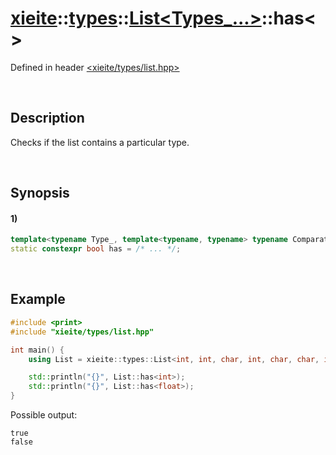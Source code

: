 # [xieite](../../../../../xieite.md)\:\:[types](../../../../../types.md)\:\:[List<Types_...>](../../../list.md)\:\:has\<\>
Defined in header [<xieite/types/list.hpp>](../../../../../../include/xieite/types/list.hpp)

&nbsp;

## Description
Checks if the list contains a particular type.

&nbsp;

## Synopsis
#### 1)
```cpp
template<typename Type_, template<typename, typename> typename Comparator_ = std::is_same>
static constexpr bool has = /* ... */;
```

&nbsp;

## Example
```cpp
#include <print>
#include "xieite/types/list.hpp"

int main() {
    using List = xieite::types::List<int, int, char, int, char, char, int>;

    std::println("{}", List::has<int>);
    std::println("{}", List::has<float>);
}
```
Possible output:
```
true
false
```
